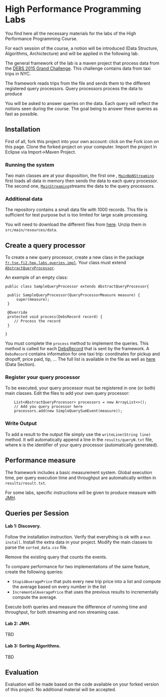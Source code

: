 # High Performance Programming Labs

You find here all the necessary materials for the labs of the High Performance Programming Course.

For each session of the course, a notion will be introduced (Data Structure, Algorithms, Archictecture) and will be applied in the following lab.

The general framework of the lab is a maven project that process data from the [DEBS 2015 Grand Challenge](http://www.debs2015.org/call-grand-challenge.html). This challenge contains data from taxi trips in NYC.

The framework reads trips from the file and sends them to the different registered query processors. Query processors process the data to produce 

You will be asked to answer queries on the data. Each query will reflect the notions seen during the course.
The goal being to answer these queries as fast as possible.

## Installation

First of all, fork this project into your own account: click on the Fork icon on this page.
Clone the forked project on your computer. Import the project in Eclipse via Import->Maven Project.

### Running the system

Two main classes are at your disposition, the first one , [`MainNoNStreaming`](https://github.com/telecom-se/hpp/blob/master/src/main/java/fr/tse/fi2/hpp/labs/main/MainNonStreaming.java) first loads all data in memory then sends the data to each query processor. The second one, [`MainStreaming`](https://github.com/telecom-se/hpp/blob/master/src/main/java/fr/tse/fi2/hpp/labs/main/MainStreaming.java)streams the data to the query processors.

### Additional data

The repository contains a small data file with 1000 records. This file is sufficient for test purpose but is too limited for large scale processing. 

You will need to download the different files from [here](http://datasets-satin.telecom-st-etienne.fr/jsubercaze/hpp). Unzip them in `src/main/resources/data`.


## Create a query processor

To create a new query processor, create a new class in the package [`fr.tse.fi2.hpp.labs.queries.impl`](https://github.com/telecom-se/hpp/tree/master/src/main/java/fr/tse/fi2/hpp/labs/queries/impl). Your class must extend [`AbstractQueryProcessor`](https://github.com/telecom-se/hpp/blob/master/src/main/java/fr/tse/fi2/hpp/labs/queries/AbstractQueryProcessor.java).

An exemple of an empty class:
  
    public class SampleQueryProcessor extends AbstractQueryProcessor{
  
  	 public SampleQueryProcessor(QueryProcessorMeasure measure) {
		 super(measure);
	 }

	 @Override
	 protected void process(DebsRecord record) {
    	// Process the record
	 }
    
    }
    
You must complete the `process` method to implement the queries. This method is called for each [DebsRecord](https://github.com/telecom-se/hpp/blob/master/src/main/java/fr/tse/fi2/hpp/labs/beans/DebsRecord.java) that is sent by the framework. A `DebsRecord` contains information for one taxi trip: coordinates for pickup and dropoff, price paid, tip, ... The full list is available in the file as well as [here](http://www.debs2015.org/call-grand-challenge.html) (Data Section).


### Register your query processor

To be executed, your query processor must be registered in one (or both) main classes. Edit the files to add your own query processor:

		List<AbstractQueryProcessor> processors = new ArrayList<>();
		// Add you query processor here
		processors.add(new SimpleQuerySumEvent(measure));

### Write Output

To add a result to the output file simply use the `writeLine(String line)` method. It will automatically append a line in the `results/queryN.txt` file, where `N` is the identifier of your query processor (automatically generated).

## Performance measure

The framework includes a basic measurement system. Global execution time, per query execution time and throughput are automatically written in `results/result.txt`.

For some labs, specific instructions will be given to produce measure with [JMH](http://openjdk.java.net/projects/code-tools/jmh/).


## Queries per Session


#### Lab 1: Discovery. 

Follow the installation instruction. Verify that everything is ok with a `mvn install`. Install the extra data in your project. Modify the main classes to parse the `sorted_data.csv` file.

Remove the existing query that counts the events.

To compare performance for two implementations of the same feature, create the following queries:
* `StupidAveragePrice` that puts every new trip price into a list and compute the average based on every number in the list
* `IncrementalAveragePrice` that uses the previous results to incrementally compute the average.

Execute both queries and measure the difference of running time and throughput, for both streaming and non streaming case.

#### Lab 2: JMH.

TBD

#### Lab 3: Sorting Algorithms.

TBD

## Evaluation

Evaluation will be made based on the code available on your forked version of this project. No additional material will be accepted.
